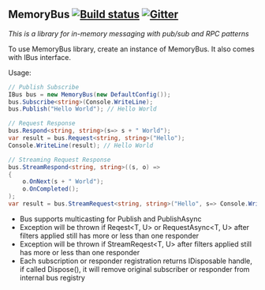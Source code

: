 ﻿MemoryBus [![Build status](https://ci.appveyor.com/api/projects/status/me2ruo9ph65s1nl3?svg=true)](https://ci.appveyor.com/project/Vasiliauskas/memorybus) [![Gitter](https://badges.gitter.im/Vasiliauskas/MemoryBus.svg)](https://gitter.im/Vasiliauskas/MemoryBus?utm_source=badge&utm_medium=badge&utm_campaign=pr-badge)
--------------

_This is a library for in-memory messaging with pub/sub and RPC patterns_

To use MemoryBus library, create an instance of MemoryBus. It also comes with IBus interface.

Usage:
```c#
// Publish Subscribe
IBus bus = new MemoryBus(new DefaultConfig());
bus.Subscribe<string>(Console.WriteLine);
bus.Publish("Hello World"); // Hello World

// Request Response
bus.Respond<string, string>(s=> s + " World");
var result = bus.Request<string, string>("Hello");
Console.WriteLine(result); // Hello World

// Streaming Request Response
bus.StreamRespond<string, string>((s, o) => 
{ 
	o.OnNext(s + " World");
	o.OnCompleted();
);
var result = bus.StreamRequest<string, string>("Hello", s=> Console.WriteLine(result)); // Hello World
```

* Bus supports multicasting for Publish<T> and PublishAsync<T>
* Exception will be thrown if Reqest<T, U> or RequestAsync<T, U> after filters applied still has more or less than one responder
* Exception will be thrown if StreamReqest<T, U> after filters applied still has more or less than one responder
* Each subscription or responder registration returns IDisposable handle, if called Dispose(), it will remove original subscriber or responder from internal bus registry
